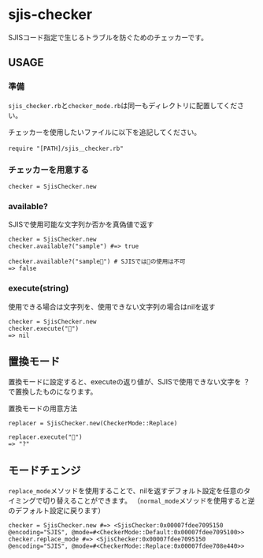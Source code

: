 # sjis-checker
SJISコード指定で生じるトラブルを防ぐためのチェッカーです。
 

## USAGE

### 準備
`sjis_checker.rb`と`checker_mode.rb`は同一もディレクトリに配置してください。


チェッカーを使用したいファイルに以下を追記してください。

```
require "[PATH]/sjis＿checker.rb"
```


### チェッカーを用意する
```
checker = SjisChecker.new
```

### available?
SJISで使用可能な文字列か否かを真偽値で返す

```ruby:
checker = SjisChecker.new
checker.available?("sample") #=> true

checker.available?("sample🌟") # SJISでは🌟の使用は不可
=> false
```

### execute(string)
使用できる場合は文字列を、使用できない文字列の場合はnilを返す

```ruby:
checker = SjisChecker.new
checker.execute("🌟")
=> nil
```

## 置換モード

置換モードに設定すると、executeの返り値が、SJISで使用できない文字を ？ で置換したものになります。


置換モードの用意方法

```
replacer = SjisChecker.new(CheckerMode::Replace)
```

```
replacer.execute("🌟")
=> "?"
```

## モードチェンジ

`replace_mode`メソッドを使用することで、nilを返すデフォルト設定を任意のタイミングで切り替えることができます。
（`normal_mode`メソッドを使用すると逆のデフォルト設定に戻ります）

```
checker = SjisChecker.new #=> <SjisChecker:0x00007fdee7095150 @encoding="SJIS", @mode=#<CheckerMode::Default:0x00007fdee7095100>>
checker.replace_mode #=> <SjisChecker:0x00007fdee7095150 @encoding="SJIS", @mode=#<CheckerMode::Replace:0x00007fdee708e440>>
```



